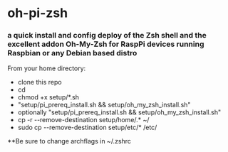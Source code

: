 # oh-pi-zsh
### a quick install and config deploy of the Zsh shell and the excellent addon Oh-My-Zsh for RaspPi devices running Raspbian or any Debian based distro

From your home directory:
* clone this repo
* cd <repo>
* chmod +x setup/*.sh
* "setup/pi_prereq_install.sh && setup/oh_my_zsh_install.sh"
* optionally "setup/pi_prereq_install.sh && setup/oh_my_zsh_install.sh"
* cp -r --remove-destination setup/home/.* ~/
* sudo cp --remove-destination setup/etc/* /etc/

**Be sure to change archflags in ~/.zshrc
